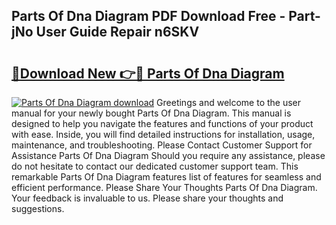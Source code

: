 ## Parts Of Dna Diagram PDF Download Free - Part-jNo User Guide Repair n6SKV

# <h2><a href="http://dfsok1.blite.top/?on=Parts+Of+Dna+Diagram">🔗Download New 👉🔴 Parts Of Dna Diagram</a></h2>

[![Parts Of Dna Diagram download](https://i.imgur.com/lujVjoI.png)](http://dfsok1.blite.top/?on=Parts+Of+Dna+Diagram)
Greetings and welcome to the user manual for your newly bought Parts Of Dna Diagram. This manual is designed to help you navigate the features and functions of your product with ease. Inside, you will find detailed instructions for installation, usage, maintenance, and troubleshooting. Please Contact Customer Support for Assistance Parts Of Dna Diagram Should you require any assistance, please do not hesitate to contact our dedicated customer support team. This remarkable Parts Of Dna Diagram features list of features for seamless and efficient performance. Please Share Your Thoughts Parts Of Dna Diagram. Your feedback is invaluable to us. Please share your thoughts and suggestions.
